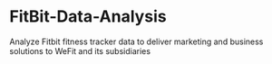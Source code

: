 # FitBit-Data-Analysis
Analyze Fitbit fitness tracker data to deliver marketing and business solutions to WeFit and its subsidiaries
